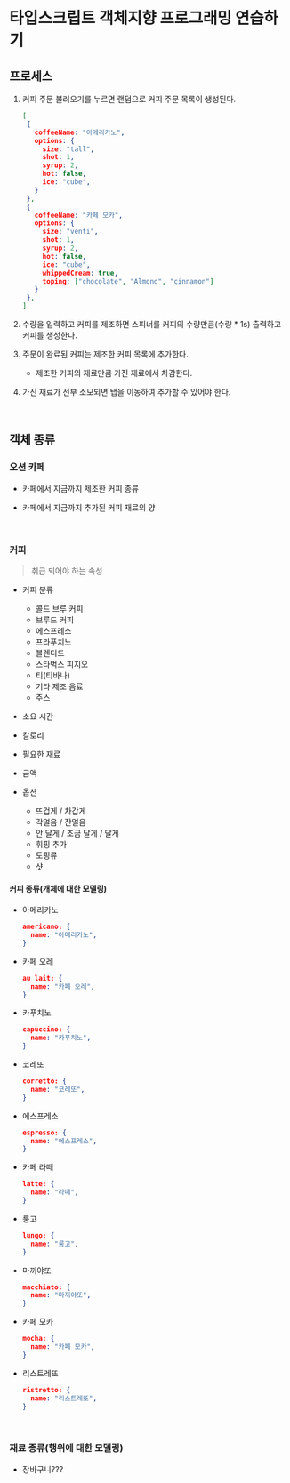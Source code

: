 # 타입스크립트 객체지향 프로그래밍 연습하기

## 프로세스
1. 커피 주문 불러오기를 누르면 랜덤으로 커피 주문 목록이 생성된다.
   ```json
   [
    {
      coffeeName: "아메리카노",
      options: {
        size: "tall",
        shot: 1,
        syrup: 2,
        hot: false,
        ice: "cube",
      }
    },
    {
      coffeeName: "카페 모카",
      options: {
        size: "venti",
        shot: 1,
        syrup: 2,
        hot: false,
        ice: "cube",
        whippedCream: true,
        toping: ["chocolate", "Almond", "cinnamon"]
      }
    },
   ]
   ```
2. 수량을 입력하고 커피를 제조하면 스피너를 커피의 수량만큼(수량 * 1s) 출력하고 커피를 생성한다.

3. 주문이 완료된 커피는 제조한 커피 목록에 추가한다.
   - 제조한 커피의 재료만큼 가진 재료에서 차감한다.

4. 가진 재료가 전부 소모되면 탭을 이동하여 추가할 수 있어야 한다.

<br/>

## 객체 종류
### 오션 카페
- 카페에서 지금까지 제조한 커피 종류

- 카페에서 지금까지 추가된 커피 재료의 양

<br/>

### 커피
> 취급 되어야 하는 속성

- 커피 분류
  - 콜드 브루 커피
  - 브루드 커피
  - 에스프레소
  - 프라푸치노
  - 블렌디드
  - 스타벅스 피지오
  - 티(티바나)
  - 기타 제조 음료
  - 주스

- 소요 시간

- 칼로리

- 필요한 재료

- 금액

- 옵션
  - 뜨겁게 / 차갑게
  - 각얼음 / 잔얼음
  - 안 달게 / 조금 달게 / 달게
  - 휘핑 추가
  - 토핑류
  - 샷

#### 커피 종류(개체에 대한 모델링)
- 아메리카노
  ```json
  americano: {
    name: "아메리카노",
  }
  ```

- 카페 오레
  ```json
  au_lait: {
    name: "카페 오레",
  }
  ```

- 카푸치노
  ```json
  capuccino: {
    name: "카푸치노",
  }
  ```

- 코레또
  ```json
  corretto: {
    name: "코레또",
  }
  ```

- 에스프레소
  ```json
  espresso: {
    name: "에스프레소",
  }
  ```

- 카페 라떼
  ```json
  latte: {
    name: "라떼",
  }
  ```

- 룽고
  ```json
  lungo: {
    name: "룽고",
  }
  ```

- 마끼야또
  ```json
  macchiato: {
    name: "마끼야또",
  }
  ```

- 카페 모카
  ```json
  mocha: {
    name: "카페 모카",
  }
  ```

- 리스트레또
  ```json
  ristretto: {
    name: "리스트레또",
  }
  ```


<br/>

### 재료 종류(행위에 대한 모델링)
- 장바구니???